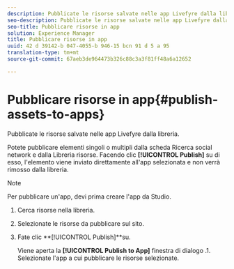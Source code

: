 ```yaml
---
description: Pubblicate le risorse salvate nelle app Livefyre dalla libreria.
seo-description: Pubblicate le risorse salvate nelle app Livefyre dalla libreria.
seo-title: Pubblicare risorse in app
solution: Experience Manager
title: Pubblicare risorse in app
uuid: 42 d 39142-b 047-4055-b 946-15 bcn 91 d 5 a 95
translation-type: tm+mt
source-git-commit: 67aeb3de964473b326c88c3a3f81ff48a6a12652

---
```



# Pubblicare risorse in app{#publish-assets-to-apps}

Pubblicate le risorse salvate nelle app Livefyre dalla libreria.

Potete pubblicare elementi singoli o multipli dalla scheda Ricerca social network e dalla Libreria risorse. Facendo clic **[!UICONTROL Publish]** su di esso, l'elemento viene inviato direttamente all'app selezionata e non verrà rimosso dalla libreria.

>[!NOTE]
>
>Per pubblicare un'app, devi prima creare l'app da Studio.

1. Cerca risorse nella libreria.
1. Selezionate le risorse da pubblicare sul sito.
1. Fate clic **[!UICONTROL Publish]**su.

   Viene aperta la **[!UICONTROL Publish to App]** finestra di dialogo .1. Selezionate l'app a cui pubblicare le risorse selezionate.
